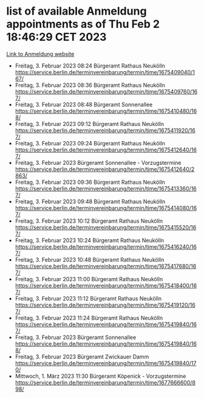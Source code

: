 # list of available Anmeldung appointments as of Thu Feb  2 18:46:29 CET 2023
[Link to Anmeldung website](https://service.berlin.de/terminvereinbarung/termin/tag.php?termin=0&anliegen[]=120686&dienstleisterlist=122210,122217,327316,122219,327312,122227,327314,122231,327346,122243,327348,122252,329742,122260,329745,122262,329748,122254,329751,122271,327278,122273,327274,122277,327276,330436,122280,327294,122282,327290,122284,327292,327539,122291,327270,122285,327266,122286,327264,122296,327268,150230,329760,122301,327282,122297,327286,122294,327284,122312,329763,122314,329775,122304,327330,122311,327334,122309,327332,122281,327352,122279,329772,122276,327324,122274,327326,122267,329766,122246,327318,122251,327320,122257,327322,122208,327298,122226,327300,121362,121364&herkunft=http%3A%2F%2Fservice.berlin.de%2Fdienstleistung%2F120686%2F)
- Freitag, 3. Februar 2023 08:24 Bürgeramt Rathaus Neukölln https://service.berlin.de/terminvereinbarung/termin/time/1675409040/167/
- Freitag, 3. Februar 2023 08:36 Bürgeramt Rathaus Neukölln https://service.berlin.de/terminvereinbarung/termin/time/1675409760/167/
- Freitag, 3. Februar 2023 08:48 Bürgeramt Sonnenallee https://service.berlin.de/terminvereinbarung/termin/time/1675410480/168/
- Freitag, 3. Februar 2023 09:12 Bürgeramt Rathaus Neukölln https://service.berlin.de/terminvereinbarung/termin/time/1675411920/167/
- Freitag, 3. Februar 2023 09:24 Bürgeramt Rathaus Neukölln https://service.berlin.de/terminvereinbarung/termin/time/1675412640/167/
- Freitag, 3. Februar 2023  Bürgeramt Sonnenallee - Vorzugstermine https://service.berlin.de/terminvereinbarung/termin/time/1675412640/2863/
- Freitag, 3. Februar 2023 09:36 Bürgeramt Rathaus Neukölln https://service.berlin.de/terminvereinbarung/termin/time/1675413360/167/
- Freitag, 3. Februar 2023 09:48 Bürgeramt Rathaus Neukölln https://service.berlin.de/terminvereinbarung/termin/time/1675414080/167/
- Freitag, 3. Februar 2023 10:12 Bürgeramt Rathaus Neukölln https://service.berlin.de/terminvereinbarung/termin/time/1675415520/167/
- Freitag, 3. Februar 2023 10:24 Bürgeramt Rathaus Neukölln https://service.berlin.de/terminvereinbarung/termin/time/1675416240/167/
- Freitag, 3. Februar 2023 10:48 Bürgeramt Rathaus Neukölln https://service.berlin.de/terminvereinbarung/termin/time/1675417680/167/
- Freitag, 3. Februar 2023 11:00 Bürgeramt Rathaus Neukölln https://service.berlin.de/terminvereinbarung/termin/time/1675418400/167/
- Freitag, 3. Februar 2023 11:12 Bürgeramt Rathaus Neukölln https://service.berlin.de/terminvereinbarung/termin/time/1675419120/167/
- Freitag, 3. Februar 2023 11:24 Bürgeramt Rathaus Neukölln https://service.berlin.de/terminvereinbarung/termin/time/1675419840/167/
- Freitag, 3. Februar 2023  Bürgeramt Sonnenallee https://service.berlin.de/terminvereinbarung/termin/time/1675419840/168/
- Freitag, 3. Februar 2023  Bürgeramt Zwickauer Damm https://service.berlin.de/terminvereinbarung/termin/time/1675419840/170/
- Mittwoch, 1. März 2023 11:30 Bürgeramt Köpenick - Vorzugstermine https://service.berlin.de/terminvereinbarung/termin/time/1677666600/898/

